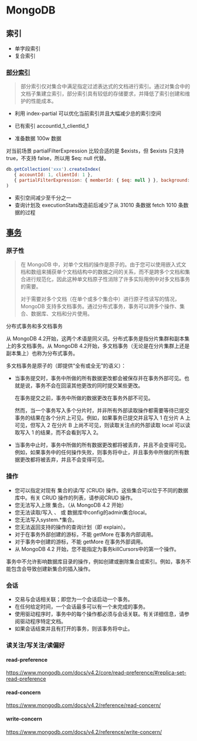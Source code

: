# MongoDB <Badge type="tip" text="Base MongoDB 4.2" />

## 索引

- 单字段索引
- 复合索引

### [部分索引](https://www.mongodb.com/docs/v4.2/indexes/#partial-indexes)

>部分索引仅对集合中满足指定过滤表达式的文档进行索引。通过对集合中的文档子集建立索引，部分索引具有较低的存储要求，并降低了索引创建和维护的性能成本。

- 利用 index-partial 可以优化当前索引并且大幅减少总的索引空间

- 已有索引 accountId_1_clientId_1
- 准备数据 100w 数据

对当前场景 partialFilterExpression 比较合适的是 $exists，但 $exists 只支持 true，不支持 false，所以用 $eq: null 代替。

```js
db.getCollection('xxx').createIndex(
   { accountId: 1, clientId: 1 },
   { partialFilterExpression: { memberId: { $eq: null } }, background: true }
)
```

- 索引空间减少至千分之一
- 查询计划及 executionStats改造前后减少了从 31010 条数据 fetch 1010 条数据的过程

## [事务](https://www.mongodb.com/docs/v4.2/core/transactions/)

### 原子性

>在 MongoDB 中，对单个文档的操作是原子的。由于您可以使用嵌入式文档和数组来捕获单个文档结构中的数据之间的关系，而不是跨多个文档和集合进行规范化，因此这种单文档原子性消除了许多实际用例中对多文档事务的需要。
>
>对于需要对多个文档（在单个或多个集合中）进行原子性读写的情况，MongoDB 支持多文档事务。通过分布式事务，事务可以跨多个操作、集合、数据库、文档和分片使用。

分布式事务和多文档事务

从 MongoDB 4.2开始，这两个术语是同义词。分布式事务是指分片集群和副本集上的多文档事务。从 MongoDB 4.2开始，多文档事务（无论是在分片集群上还是副本集上）也称为分布式事务。

多文档事务是原子的（即提供“全有或全无”的语义）：

- 当事务提交时，事务中所做的所有数据更改都会被保存并在事务外部可见。也就是说，事务不会在回滚其他更改的同时提交某些更改。

  在事务提交之前，事务中所做的数据更改在事务外部不可见。

  然而，当一个事务写入多个分片时，并非所有外部读取操作都需要等待已提交事务的结果在各个分片上可见。例如，如果事务已提交并且写入 1 在分片 A 上可见，但写入 2 在分片 B 上尚不可见，则读取关注点的外部读取 local 可以读取写入 1 的结果，而不会看到写入 2。

- 当事务中止时，事务中所做的所有数据更改都将被丢弃，并且不会变得可见。例如，如果事务中的任何操作失败，则事务将中止，并且事务中所做的所有数据更改都将被丢弃，并且不会变得可见。

### 操作

- 您可以指定对现有 集合的读/写 (CRUD) 操作。这些集合可以位于不同的数据库中。有关 CRUD 操作的列表，请参阅CRUD 操作。
- 您无法写入上限 集合。（从 MongoDB 4.2 开始）
- 您无法读取/写入 、 或 数据库中config的admin集合local。
- 您无法写入system.*集合。
- 您无法返回支持的操作的查询计划（即 explain）。
- 对于在事务外部创建的游标，不能 getMore 在事务内部调用。
- 对于事务中创建的游标，不能 getMore 在事务外部调用。
- 从 MongoDB 4.2 开始，您不能指定为事务killCursors中的第一个操作。

事务中不允许影响数据库目录的操作，例如创建或删除集合或索引。例如，事务不能包含会导致创建新集合的插入操作。

### 会话

- 交易与会话相关联；即您为一个会话启动一个事务。
- 在任何给定时间，一个会话最多可以有一个未完成的事务。
- 使用驱动程序时，事务中的每个操作都必须与会话关联。有关详细信息，请参阅驱动程序特定文档。
- 如果会话结束并且有打开的事务，则该事务将中止。

### 读关注/写关注/读偏好

#### read-preference

https://www.mongodb.com/docs/v4.2/core/read-preference/#replica-set-read-preference

#### read-concern

https://www.mongodb.com/docs/v4.2/reference/read-concern/

#### write-concern

https://www.mongodb.com/docs/v4.2/reference/write-concern/